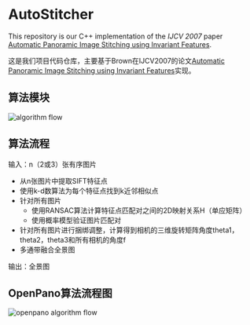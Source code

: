 # AutoStitcher
This repository is our C++ implementation of the *IJCV 2007* paper [Automatic Panoramic Image Stitching using Invariant Features](http://matthewalunbrown.com/papers/ijcv2007.pdf).

这是我们项目代码仓库，主要基于Brown在IJCV2007的论文[Automatic Panoramic Image Stitching using Invariant Features](http://matthewalunbrown.com/papers/ijcv2007.pdf)实现。

## 算法模块

![algorithm flow](https://github-1252003451.cos.ap-shanghai.myqcloud.com/github/AutoStitch.png)

## 算法流程

输入：n（2或3）张有序图片
- 从n张图片中提取SIFT特征点
- 使用k-d数算法为每个特征点找到k近邻相似点
- 针对所有图片
  - 使用RANSAC算法计算特征点匹配对之间的2D映射关系H（单应矩阵）
  - 使用概率模型验证图片匹配对
- 针对所有图片进行捆绑调整，计算得到相机的三维旋转矩阵角度theta1，theta2，theta3和所有相机的角度f
- 多通带融合全景图

输出：全景图

## OpenPano算法流程图

![openpano algorithm flow](https://github-1252003451.cos.ap-shanghai.myqcloud.com/github/algorithm_flow.png)